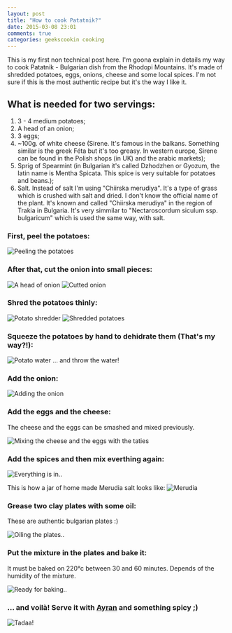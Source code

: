 ```yaml
---
layout: post
title: "How to cook Patatnik?"
date: 2015-03-08 23:01
comments: true
categories: geekscookin cooking
---
```


This is my first non technical post here. I'm goona explain in details my way to cook Patatnik - Bulgarian dish from the Rhodopi Mountains. It's made of shredded potatoes, eggs, onions, cheese and some local spices. I'm not sure if this is the most authentic recipe but it's the way I like it.

<!-- more -->

## What is needed for two servings:
1. 3 - 4 medium potatoes;
2. A head of an onion;
3. 3 eggs;
4. ~100g. of white cheese (Sirene. It's famous in the balkans. Something similar is the greek Féta but it's too greasy. In western europe, Sirene can be found in the Polish shops (in UK) and the arabic markets);
5. Sprig of Spearmint (in Bulgarian it's called Dzhodzhen or Gyozum, the latin name is Mentha Spicata. This spice is very suitable for potatoes and beans.);
6. Salt. Instead of salt I'm using "Chiirska merudiya". It's a type of grass which is crushed with salt and dried. I don't know the official name of the plant. It's known and called "Chiirska merudiya" in the region of Trakia in Bulgaria. It's very simmilar to "Nectaroscordum siculum ssp. bulgaricum" which is used the same way, with salt. 

### First, peel the potatoes:

<img src="{{ root_url }}/images/cooking/patatnik/a.jpg" alt="Peeling the potatoes" />

### After that, cut the onion into small pieces:

<img src="{{ root_url }}/images/cooking/patatnik/b.jpg" alt="A head of onion" />
<img src="{{ root_url }}/images/cooking/patatnik/c.jpg" alt="Cutted onion" />

### Shred the potatoes thinly:

<img src="{{ root_url }}/images/cooking/patatnik/d.jpg" alt="Potato shredder" />
<img src="{{ root_url }}/images/cooking/patatnik/e.jpg" alt="Shredded potatoes" />

### Squeeze the potatoes by hand to dehidrate them (That's my way?!):

<img src="{{ root_url }}/images/cooking/patatnik/f.jpg" alt="Potato water" />
... and throw the water!

### Add the onion:

<img src="{{ root_url }}/images/cooking/patatnik/g.jpg" alt="Adding the onion" />

### Add the eggs and the cheese: 

The cheese and the eggs can be smashed and mixed previously.

<img src="{{ root_url }}/images/cooking/patatnik/h.jpg" alt="Mixing the cheese and the eggs with the taties" />

### Add the spices and then mix everthing again:

<img src="{{ root_url }}/images/cooking/patatnik/i.jpg" alt="Everything is in.." />

This is how a jar of home made Merudia salt looks like:
<img src="{{ root_url }}/images/cooking/patatnik/j.jpg" alt="Merudia" />

### Grease two clay plates with some oil:

These are authentic bulgarian plates :)

<img src="{{ root_url }}/images/cooking/patatnik/k.jpg" alt="Oiling the plates.." />

### Put the mixture in the plates and bake it:

It must be baked on 220°c between 30 and 60 minutes. Depends of the humidity of the mixture.

<img src="{{ root_url }}/images/cooking/patatnik/l.jpg" alt="Ready for baking.." />

### ... and voilà! Serve it with [Ayran](http://en.wikipedia.org/wiki/Ayran) and something spicy ;)

<img src="{{ root_url }}/images/cooking/patatnik/tadaa.jpg" alt="Tadaa!" />
